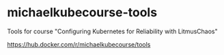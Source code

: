 # michaelkubecourse-tools
Tools for course "Configuring Kubernetes for Reliability with LitmusChaos"

https://hub.docker.com/r/michaelkubecourse/tools
